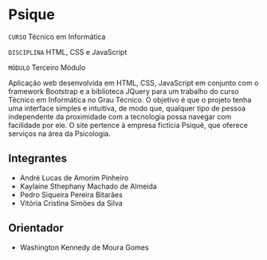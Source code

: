 # Psique

`CURSO` Técnico em Informática

`DISCIPLINA` HTML, CSS e JavaScript

`MÓDULO` Terceiro Módulo

Aplicação web desenvolvida em HTML, CSS, JavaScript em conjunto com o framework Bootstrap e a biblioteca JQuery para um trabalho do curso Técnico em Informática no Grau Técnico. O objetivo é que o projeto tenha uma interface simples e intuitiva, de modo que, qualquer tipo de pessoa independente da proximidade com a tecnologia possa navegar com facilidade por ele. O site pertence à empresa fictícia Psiquê, que oferece serviços na área da Psicologia.

## Integrantes

* André Lucas de Amorim Pinheiro
* Kaylaine Sthephany Machado de Almeida
* Pedro Siqueira Pereira Bitarães
* Vitória Cristina Simões da Silva

## Orientador

* Washington Kennedy de Moura Gomes
